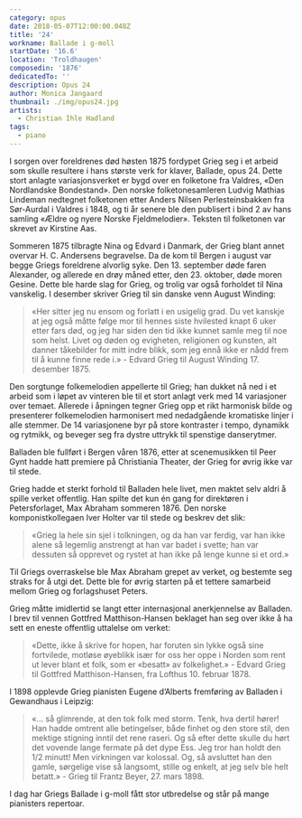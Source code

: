 ```yaml
---
category: opus
date: 2018-05-07T12:00:00.048Z
title: '24'
workname: Ballade i g-moll
startDate: '16.6'
location: 'Troldhaugen'
composedin: '1876'
dedicatedTo: ''
description: Opus 24
author: Monica Jangaard
thumbnail: ./img/opus24.jpg
artists:
  - Christian Ihle Hadland
tags:
  - piano
---
```

I sorgen over foreldrenes død høsten 1875 fordypet Grieg seg i et arbeid som skulle resultere i hans største verk for klaver, Ballade, opus 24. Dette stort anlagte variasjonsverket er bygd over en folketone fra Valdres, «Den Nordlandske Bondestand». Den norske folketonesamleren Ludvig Mathias Lindeman nedtegnet folketonen etter Anders Nilsen Perlesteinsbakken fra Sør-Aurdal i Valdres i 1848, og ti år senere ble den publisert i bind 2 av hans samling «Ældre og nyere Norske Fjeldmelodier». Teksten til folketonen var skrevet av Kirstine Aas.  

Sommeren 1875 tilbragte Nina og Edvard i Danmark, der Grieg blant annet overvar H. C. Andersens begravelse. Da de kom til Bergen i august var begge Griegs foreldrene alvorlig syke. Den 13. september døde faren Alexander, og allerede en drøy måned etter, den 23. oktober, døde moren Gesine. Dette ble harde slag for Grieg, og trolig var også forholdet til Nina vanskelig. I desember skriver Grieg til sin danske venn August Winding:

> «Her sitter jeg nu ensom og forlatt i en usigelig grad. Du vet kanskje at jeg også måtte følge mor til hennes siste hvilested knapt 6 uker etter fars død, og jeg har siden den tid ikke kunnet samle meg til noe som helst. Livet og døden og evigheten, religionen og kunsten, alt danner tåkebilder for mitt indre blikk, som jeg ennå ikke er nådd frem til å kunne finne rede i.» - Edvard Grieg til August Winding 17. desember 1875.

Den sorgtunge folkemelodien appellerte til Grieg; han dukket nå ned i et arbeid som i løpet av vinteren ble til et stort anlagt verk med 14 variasjoner over temaet. Allerede i åpningen tegner Grieg opp et rikt harmonisk bilde og presenterer folkemelodien harmonisert med nedadgående kromatiske linjer i alle stemmer. De 14 variasjonene byr på store kontraster i tempo, dynamikk og rytmikk, og beveger seg fra dystre uttrykk til spenstige danserytmer.  

Balladen ble fullført i Bergen våren 1876, etter at scenemusikken til Peer Gynt hadde hatt premiere på Christiania Theater, der Grieg for øvrig ikke var til stede.  

Grieg hadde et sterkt forhold til Balladen hele livet, men maktet selv aldri å spille verket offentlig. Han spilte det kun én gang for direktøren i Petersforlaget, Max Abraham sommeren 1876. Den norske komponistkollegaen Iver Holter var til stede og beskrev det slik:

> «Grieg la hele sin sjel i tolkningen, og da han var ferdig, var han ikke alene så legemlig anstrengt at han var badet i svette; han var dessuten så opprevet og rystet at han ikke på lenge kunne si et ord.»

Til Griegs overraskelse ble Max Abraham grepet av verket, og bestemte seg straks for å utgi det. Dette ble for øvrig starten på et tettere samarbeid mellom Grieg og forlagshuset Peters.

Grieg måtte imidlertid se langt etter internasjonal anerkjennelse av Balladen. I brev til vennen Gottfred Matthison-Hansen beklaget han seg over ikke å ha sett en eneste offentlig uttalelse om verket:

> «Dette, ikke å skrive for hopen, har foruten sin lykke også sine fortvilede, motløse øyeblikk især for oss her oppe i Norden som rent ut lever blant et folk, som er «besatt» av folkelighet.» - Edvard Grieg til Gottfred Matthison-Hansen, fra Lofthus 10. februar 1878.

I 1898 opplevde Grieg pianisten Eugene d’Alberts fremføring av Balladen i Gewandhaus i Leipzig:

> «… så glimrende, at den tok folk med storm. Tenk, hva dertil hører! Han hadde omtrent alle betingelser, både finhet og den store stil, den mektige stigning inntil det rene raseri. Og så efter dette skulle du hørt det vovende lange fermate på det dype Ess. Jeg tror han holdt den 1/2 minutt! Men virkningen var kolossal. Og, så avsluttet han den gamle, sørgelige vise så langsomt, stille og enkelt, at jeg selv ble helt betatt.» - Grieg til Frantz Beyer, 27. mars 1898.

I dag har Griegs Ballade i g-moll fått stor utbredelse og står på mange pianisters repertoar.
